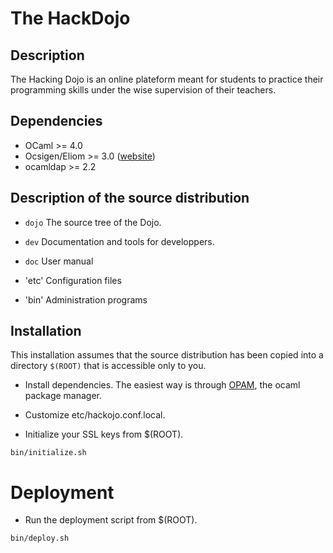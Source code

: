 The HackDojo
==

## Description

The Hacking Dojo is an online plateform meant for students to practice
their programming skills under the wise supervision of their teachers.

## Dependencies

* OCaml >= 4.0
* Ocsigen/Eliom >= 3.0 ([website][ocsigen])
* ocamldap >= 2.2

## Description of the source distribution

- `dojo`
  The source tree of the Dojo.

- `dev`
  Documentation and tools for developpers.

- `doc`
  User manual

- 'etc'
  Configuration files

- 'bin'
  Administration programs

## Installation

This installation assumes that the source distribution has been copied
into a directory `$(ROOT)` that is accessible only to you.

- Install dependencies.
   The easiest way is through [OPAM][opam], the ocaml package manager.

- Customize etc/hackojo.conf.local.

- Initialize your SSL keys from $(ROOT).
```Shell
bin/initialize.sh
```

# Deployment

- Run the deployment script from $(ROOT).
```Shell
bin/deploy.sh
```

[ocsigen]: http://www.ocsigen.org
[opam]: http://opam.ocamlpro.com

